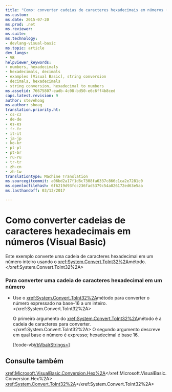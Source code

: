 ```yaml
---
title: "Como: converter cadeias de caracteres hexadecimais em números (Visual Basic) | Documentos do Microsoft"
ms.custom: 
ms.date: 2015-07-20
ms.prod: .net
ms.reviewer: 
ms.suite: 
ms.technology:
- devlang-visual-basic
ms.topic: article
dev_langs:
- VB
helpviewer_keywords:
- numbers, hexadecimals
- hexadecimals, decimals
- examples [Visual Basic], string conversion
- decimals, hexadecimals
- string conversion, hexadecimal to numbers
ms.assetid: 76675807-eadb-4c08-bd50-e6c6ff4b8ced
caps.latest.revision: 9
author: stevehoag
ms.author: shoag
translation.priority.ht:
- cs-cz
- de-de
- es-es
- fr-fr
- it-it
- ja-jp
- ko-kr
- pl-pl
- pt-br
- ru-ru
- tr-tr
- zh-cn
- zh-tw
translationtype: Machine Translation
ms.sourcegitcommit: a06bd2a17f1d6c7308fa6337c866c1ca2e7281c0
ms.openlocfilehash: 6f6219d93fcc236fad5379c54a026172ed63e5aa
ms.lasthandoff: 03/13/2017

---
```

# <a name="how-to-convert-hexadecimal-strings-to-numbers-visual-basic"></a>Como converter cadeias de caracteres hexadecimais em números (Visual Basic)
Este exemplo converte uma cadeia de caracteres hexadecimal em um número inteiro usando o <xref:System.Convert.ToInt32%2A>método.</xref:System.Convert.ToInt32%2A>  
  
### <a name="to-convert-a-hexadecimal-string-to-a-number"></a>Para converter uma cadeia de caracteres hexadecimal em um número  
  
-   Use o <xref:System.Convert.ToInt32%2A>método para converter o número expressado na base-16 a um inteiro.</xref:System.Convert.ToInt32%2A>  
  
     O primeiro argumento do <xref:System.Convert.ToInt32%2A>método é a cadeia de caracteres para converter.</xref:System.Convert.ToInt32%2A> O segundo argumento descreve em qual base o número é expresso; hexadecimal é base 16.  
  
     [!code-vb[VbVbalrStrings&#62;](../../../../visual-basic/language-reference/functions/codesnippet/VisualBasic/how-to-convert-hexadecimal-strings-to-numbers_1.vb)]  
  
## <a name="see-also"></a>Consulte também  
 <xref:Microsoft.VisualBasic.Conversion.Hex%2A></xref:Microsoft.VisualBasic.Conversion.Hex%2A>   
 <xref:System.Convert.ToInt32%2A></xref:System.Convert.ToInt32%2A>
